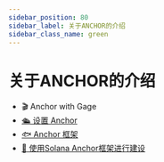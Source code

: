 ```yaml
---
sidebar_position: 80
sidebar_label: 关于ANCHOR的介绍
sidebar_class_name: green
---
```


# 关于ANCHOR的介绍

-  🎬 Anchor with Gage
- [🛳 设置 Anchor](./setting-up-anchor/README.md)
- [🐟 Anchor 框架](./the-anchor-framework/README.md)
- [🧱 使用Solana Anchor框架进行建设](./build-with-solana-frameworks/README.md)
